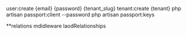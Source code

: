 user:create {email} {password} {tenant_slug}
tenant:create {tenant}
php artisan passport:client --password
php artisan passport:keys

**relations
mdidleware laodRelationships
